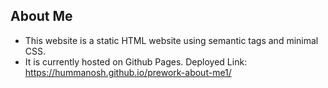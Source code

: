 ## About Me 

* This website is a static HTML website using semantic tags and minimal CSS. 
* It is currently hosted on Github Pages.
Deployed Link:
https://hummanosh.github.io/prework-about-me1/
